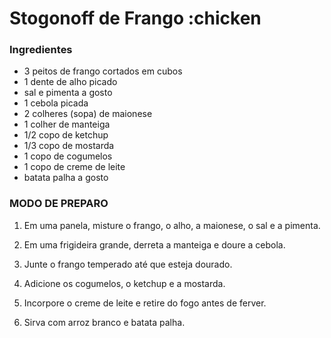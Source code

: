 # Stogonoff de Frango :chicken

### Ingredientes
 - 3 peitos de frango cortados em cubos
 - 1 dente de alho picado
 - sal e pimenta a gosto
 - 1 cebola picada
 - 2 colheres (sopa) de maionese
 - 1 colher de manteiga
 - 1/2 copo de ketchup
 - 1/3 copo de mostarda
 - 1 copo de cogumelos
 - 1 copo de creme de leite
 - batata palha a gosto

### MODO DE PREPARO
 1. Em uma panela, misture o frango, o alho, a maionese, o sal e a pimenta.

 2. Em uma frigideira grande, derreta a manteiga e doure a cebola.

 3. Junte o frango temperado até que esteja dourado.

 4. Adicione os cogumelos, o ketchup e a mostarda.

 5. Incorpore o creme de leite e retire do fogo antes de ferver.

 6. Sirva com arroz branco e batata palha.
